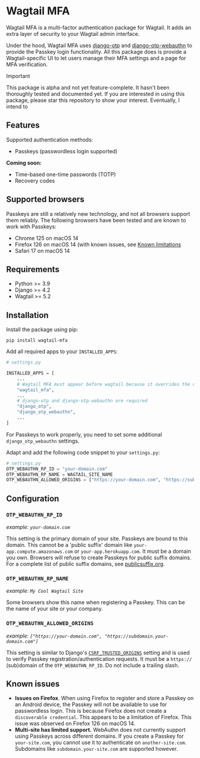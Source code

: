 # Wagtail MFA

Wagtail MFA is a multi-factor authentication package for Wagtail. It adds an extra layer of security to your Wagtail admin interface.

Under the hood, Wagtail MFA uses [django-otp](https://github.com/django-otp/django-otp/) and [django-otp-webauthn](https://github.com/Stormbase/django-otp-webauthn) to provide the Passkey login functionality. All this package does is provide a Wagtail-specific UI to let users manage their MFA settings and a page for MFA verification.

> [!IMPORTANT]  
> This package is alpha and not yet feature-complete. It hasn't been thoroughly tested and documented yet. If you are interested in using this package, please star this repository to show your interest. Eventually, I intend to

## Features

Supported authentication methods:

- Passkeys (passwordless login supported)

**Coming soon:**

- Time-based one-time passwords (TOTP)
- Recovery codes

## Supported browsers

Passkeys are still a relatively new technology, and not all browsers support them reliably. The following browsers have been tested and are known to work with Passkeys:

- Chrome 125 on macOS 14
- Firefox 126 on macOS 14 (with known issues, see [Known limitations](#known-limitations)
- Safari 17 on macOS 14

[^1]: There is a known issue with logging in without a password, see [Known limitations](#known-limitations) for more information.

## Requirements

- Python >= 3.9
- Django >= 4.2
- Wagtail >= 5.2

## Installation

Install the package using pip:

```console
pip install wagtail-mfa
```

Add all required apps to your `INSTALLED_APPS`:

```python
# settings.py

INSTALLED_APPS = [
    ...
    # Wagtail MFA must appear before wagtail because it overrides the default Wagtail login template
    "wagtail_mfa",
    ...
    # django-otp and django-otp-webauthn are required
    "django_otp",
    "django_otp_webauthn",
    ...
]
```

For Passkeys to work properly, you need to set some additional `django_otp_webauthn` settings.

Adapt and add the following code snippet to your `settings.py`:

```python
# settings.py
OTP_WEBAUTHN_RP_ID = "your-domain.com"
OTP_WEBAUTHN_RP_NAME = WAGTAIL_SITE_NAME
OTP_WEBAUTHN_ALLOWED_ORIGINS = ["https://your-domain.com", "https://subdomain.your-domain.com"]
```

## Configuration

### `OTP_WEBAUTHN_RP_ID`

_example: `your-domain.com`_

This setting is the primary domain of your site. Passkeys are bound to this domain. This cannot be a 'public suffix' domain like `your-app.compute.amazonaws.com` or `your-app.herokuapp.com`. It must be a domain you own. Browsers will refuse to create Passkeys for public suffix domains. For a complete list of public suffix domains, see [publicsuffix.org](https://publicsuffix.org/list/public_suffix_list.dat).

### `OTP_WEBAUTHN_RP_NAME`

_example: `My Cool Wagtail Site`_

Some browsers show this name when registering a Passkey. This can be the name of your site or your company.

### `OTP_WEBAUTHN_ALLOWED_ORIGINS`

_example: `["https://your-domain.com", "https://subdomain.your-domain.com"]`_

This setting is similar to Django's [`CSRF_TRUSTED_ORIGINS`](https://docs.djangoproject.com/en/dev/ref/settings/#std-setting-CSRF_TRUSTED_ORIGINS) setting and is used to verify Passkey registration/authentication requests. It must be a `https://` (sub)domain of the `OTP_WEBAUTHN_RP_ID`. Do not include a trailing slash.

## Known issues

- **Issues on Firefox**. When using Firefox to register and store a Passkey on an Android device, the Passkey will not be available to use for passwordless login. This is because Firefox does not create a `discoverable credential`. This appears to be a limitation of Firefox. This issue was observed on Firefox 126 on macOS 14.
- **Multi-site has limited support.** WebAuthn does not currently support using Passkeys across different domains. If you create a Passkey for `your-site.com`, you cannot use it to authenticate on `another-site.com`. Subdomains like `subdomain.your-site.com` are supported however.
